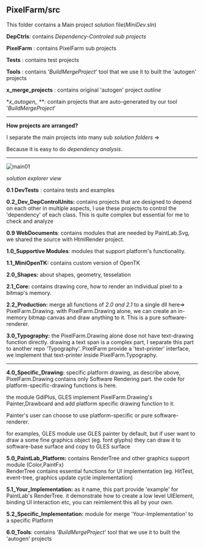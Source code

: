 PixelFarm/src
---

This folder contains a Main project solution file(_MiniDev.sln_)

**DepCtrls**: contains _Dependency-Controled sub projects_ 

**PixelFarm** : contains PixelFarm sub projects

**Tests** : contains test projects

**Tools** : contains '_BuildMergeProject_' tool that we use it to built the 'autogen' projects

**x_merge_projects** : contains original 'autogen' project _outline_

**x_autogen_* **: contain projects that are auto-generated by our tool '_BuildMergeProject_'

---

**How projects are arranged?**
 

I separate the main projects into many sub _solution folders_ =>

Because it is easy to do _dependency analysis_.

---
 
![main01](https://user-images.githubusercontent.com/7447159/86544753-d120cd00-bf53-11ea-8739-706f048d0f0e.png)

_solution explorer view_



**0.1 DevTests** :  contains tests and examples

**0.2_Dev_DepControlUnits:** contains projects that are designed to depend on each other in multiple aspects, I use these projects to control the 'dependency' of each class. This is quite complex but essential for me to check and analyze                            
 

**0.9 WebDocuments**: contains modules that are needed by PaintLab.Svg, we shared the source with HtmlRender project.

**1.0_Supportive Modules**: modules that support platform's functionality.

**1.1_MiniOpenTK:** contains custom version of OpenTK



**2.0_Shapes:** about shapes, geometry, tesselation

**2.1_Core:** contains drawing core, how to render an individual pixel to a bitmap's memory. 

**2.2_Production:** merge all functions of *2.0 and 2.1* to a single dll here=> PixelFarm.Drawing.
                    with PixelFarm.Drawing alone, we can create an in-memory bitmap canvas and 
					draw anything to it. This is a pure software-renderer.					

**3.0_Typography:** the PixelFarm.Drawing alone dose not have text-drawing function directly.
				  drawing a text span is a complex part, I separate this part to another repo 'Typography'.
				  PixelFarm provide a 'text-printer' interface, we implement that text-printer inside
				  PixelFarm.Typography.				  
				  

---

 
 **4.0_Specific_Drawing:** specific platform drawing, as describe above,
        PixelFarm.Drawing contains only Software Rendering part.
		the code for platform-specific-drawing functions is here.
						   
the module GdiPlus, GLES implement PixelFarm.Drawing's Painter,Drawboard
and add platform specific drawing function to it. 
						   
Painter's user can choose to use platform-specific or pure software-renderer.
						   
for examples, GLES module use GLES painter by default, but
if user want to draw a some fine graphics object (eg. font glyphs)
they can draw it to software-base surface and copy to GLES surface
						   
						   						   
						   
**5.0_PaintLab_Platform:** contains RenderTree and other graphics support module (Color,PaintFx)					   
RenderTree contains essential functions for UI implementation (eg. HitTest,
event-tree, graphics update cycle implementation)

**5.1_Your_Implementation:** as it name, this part provide 'example' for PaintLab's RenderTree.
                          it demonstrate how to create a low level UIElement,
						  binding UI interaction etc, you can reimlement this all by your own.
						  
**5.2_Specific_Implementation:** module for merge 'Your-Implementation' to a specific Platform

**6.0_Tools**: contains '_BuildMergeProject_' tool that we use it to built the 'autogen' projects

						  
						   
						   
						    
						   
 






